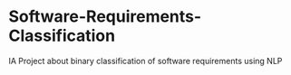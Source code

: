 # Software-Requirements-Classification
IA Project about binary classification of software requirements using NLP
